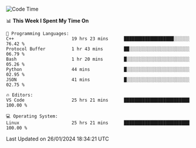 
<!--START_SECTION:waka-->
![Code Time](http://img.shields.io/badge/Code%20Time-1%2C555%20hrs%2058%20mins-blue)

📊 **This Week I Spent My Time On** 

```text
💬 Programming Languages: 
C++                      19 hrs 23 mins      ███████████████████░░░░░░   76.42 % 
Protocol Buffer          1 hr 43 mins        ██░░░░░░░░░░░░░░░░░░░░░░░   06.79 % 
Bash                     1 hr 20 mins        █░░░░░░░░░░░░░░░░░░░░░░░░   05.26 % 
Python                   44 mins             █░░░░░░░░░░░░░░░░░░░░░░░░   02.95 % 
JSON                     41 mins             █░░░░░░░░░░░░░░░░░░░░░░░░   02.75 % 

🔥 Editors: 
VS Code                  25 hrs 21 mins      █████████████████████████   100.00 % 

💻 Operating System: 
Linux                    25 hrs 21 mins      █████████████████████████   100.00 % 
```


 Last Updated on 26/01/2024 18:34:21 UTC
<!--END_SECTION:waka-->

